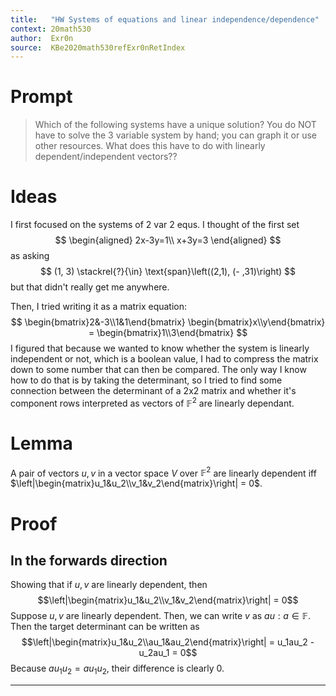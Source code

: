 ```yaml
---
title:   "HW Systems of equations and linear independence/dependence"
context: 20math530
author:  Exr0n
source:  KBe2020math530refExr0nRetIndex
---
```


# Prompt
> Which of the following systems have a unique solution? You do NOT have to solve the 3 variable system by hand; you can graph it or use other resources.
> What does this have to do with linearly dependent/independent vectors??

# Ideas
I first focused on the systems of 2 var 2 equs. I thought of the first set
$$
\begin{aligned}
2x-3y=1\\
x+3y=3
\end{aligned}
$$
as asking
$$
(1, 3) \stackrel{?}{\in} \text{span}\left((2,1), (- ,31)\right)
$$
but that didn't really get me anywhere.

Then, I tried writing it as a matrix equation:
$$
\begin{bmatrix}2&-3\\1&1\end{bmatrix} \begin{bmatrix}x\\y\end{bmatrix} = \begin{bmatrix}1\\3\end{bmatrix}
$$
I figured that because we wanted to know whether the system is linearly independent or not, which is a boolean value, I had to compress the matrix down to some number that can then be compared. The only way I know how to do that is by taking the determinant, so I tried to find some connection between the determinant of a 2x2 matrix and whether it's component rows interpreted as vectors of $\mathbb{F}^2$ are linearly dependant.

# Lemma
A pair of vectors $u, v$ in a vector space $V$ over $\mathbb{F}^2$ are linearly dependent iff $\left|\begin{matrix}u_1&u_2\\v_1&v_2\end{matrix}\right| = 0$.

# Proof
## In the forwards direction
Showing that if $u, v$ are linearly dependent, then $$\left|\begin{matrix}u_1&u_2\\v_1&v_2\end{matrix}\right| = 0$$
Suppose $u, v$ are linearly dependent. Then, we can write $v$ as $au : a \in \mathbb{F}$. Then the target determinant can be written as
$$\left|\begin{matrix}u_1&u_2\\au_1&au_2\end{matrix}\right| = u_1au_2 - u_2au_1 =  0$$
Because $au_1u_2 = au_1u_2$, their difference is clearly $0$.


---
